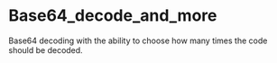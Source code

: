 # Base64_decode_and_more
Base64 decoding with the ability to choose how many times the code should be decoded.
